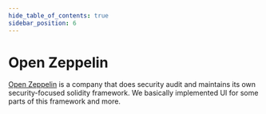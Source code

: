 ```yaml
---
hide_table_of_contents: true
sidebar_position: 6
---
```


# Open Zeppelin

[Open Zeppelin](https://openzeppelin.com/) is a company that does security audit and maintains its own security-focused
solidity framework. We basically implemented UI for some parts of this framework and more.


